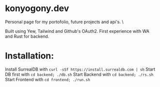 # konyogony.dev

Personal page for my portofolio, future projects and api's. \

Built using Yew, Tailwind and Github's OAuth2. First experience with WA and Rust for backend.

# Installation:

Install SurrealDB with `curl -sSf https://install.surrealdb.com | sh`
Start DB first with `cd backend; ./db.sh`
Start Backend with `cd backend; ./rs.sh`
Start Frontend with `cd frontend; ./run.sh`
